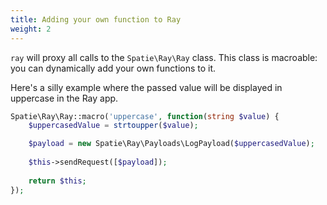 ```yaml
---
title: Adding your own function to Ray
weight: 2
---
```


`ray` will proxy all calls to the `Spatie\Ray\Ray` class. This class is macroable: you can dynamically add your own functions to it.

Here's a silly example where the passed value will be displayed in uppercase in the Ray app.

```php
Spatie\Ray\Ray::macro('uppercase', function(string $value) {
    $uppercasedValue = strtoupper($value);

    $payload = new Spatie\Ray\Payloads\LogPayload($uppercasedValue);
    
    $this->sendRequest([$payload]);
    
    return $this;
});
```



